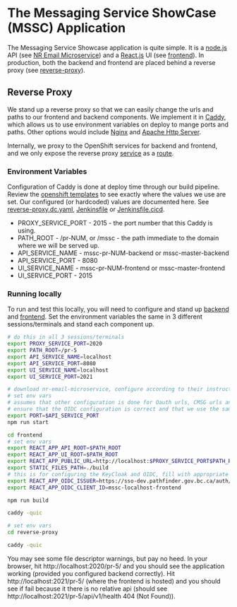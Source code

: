 # The Messaging Service ShowCase (MSSC) Application
The Messaging Service Showcase application is quite simple.  It is a [node.js](https://nodejs.org/) API (see [NR Email Microservice](https://github.com/bcgov/nr-email-microservice)) and a [React.js](https://reactjs.org) UI (see [frontend](../frontend/README.md)).  In production, both the backend and frontend are placed behind a reverse proxy (see [reverse-proxy](./README.md)).


## Reverse Proxy
We stand up a reverse proxy so that we can easily change the urls and paths to our frontend and backend components.  We implement it in [Caddy](https://caddyserver.com), which allows us to use environment variables on deploy to mange ports and paths.  Other options would include [Nginx](https://www.nginx.com) and [Apache Http Server](http://httpd.apache.org).

Internally, we proxy to the OpenShift services for backend and frontend, and we only expose the reverse proxy [service](https://docs.openshift.com/container-platform/3.11/architecture/core_concepts/pods_and_services.html#services) as a [route](https://docs.openshift.com/container-platform/3.11/architecture/networking/routes.html).


### Environment Variables
Configuration of Caddy is done at deploy time through our build pipeline.  Review the [openshift templates](../openshift) to see exactly where the values we use are set.  Our configured (or hardcoded) values are documented here.  See [reverse-proxy.dc.yaml](../openshift/reverse-proxy.dc.yaml), [Jenkinsfile](../Jenkinsfile) or [Jenkinsfile.cicd](../Jenkinsfile.cicd).

* PROXY_SERVICE_PORT - 2015 - the port number that this Caddy is using.
* PATH_ROOT          - /pr-NUM, or /mssc - the path immediate to the domain where we will be served up.
* API_SERVICE_NAME   - mssc-pr-NUM-backend or mssc-master-backend
* API_SERVICE_PORT   - 8080
* UI_SERVICE_NAME    - mssc-pr-NUM-frontend or mssc-master-frontend
* UI_SERVICE_PORT    - 2015

### Running locally

To run and test this locally, you will need to configure and stand up [backend](../ches-backend/README.md) and [frontend](../frontend/README.md).  Set the environment variables the same in 3 different sessions/terminals and stand each component up.


``` sh
# do this in all 3 sessions/terminals
export PROXY_SERVICE_PORT=2020
export PATH_ROOT=/pr-5
export API_SERVICE_NAME=localhost
export API_SERVICE_PORT=8080
export UI_SERVICE_NAME=localhost
export UI_SERVICE_PORT=2021

```

``` sh
# download nr-email-microservice, configure according to their instructions, and go to the /api directory
# set env vars
# assumes that other configuration is done for Oauth urls, CMSG urls and service clients
# ensure that the OIDC configuration is correct and that we use the same config for frontend
export PORT=$API_SERVICE_PORT
npm run start
```

``` sh
cd frontend
# set env vars
export REACT_APP_API_ROOT=$PATH_ROOT
export REACT_APP_UI_ROOT=$PATH_ROOT
export REACT_APP_PUBLIC_URL=http://localhost:$PROXY_SERVICE_PORT$PATH_ROOT
export STATIC_FILES_PATH=./build
# this is for configuring the KeyCloak and OIDC, fill with appropriate values - see above for microservice
export REACT_APP_OIDC_ISSUER=https://sso-dev.pathfinder.gov.bc.ca/auth/realms/98r0z7rz
export REACT_APP_OIDC_CLIENT_ID=mssc-localhost-frontend

npm run build

caddy -quic
```

``` sh
# set env vars
cd reverse-proxy

caddy -quic
```

You may see some file descriptor warnings, but pay no heed.
In your browser, hit http://localhost:2020/pr-5/ and you should see the application working (provided you configured backend correctly).  Hit http://localhost:2021/pr-5/  (where the frontend is hosted) and you should see if fail because it there is no relative api (should see http://localhost:2021/pr-5/api/v1/health 404 (Not Found)).




